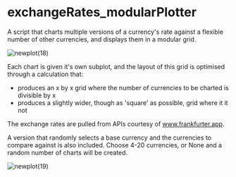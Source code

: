 # exchangeRates_modularPlotter
A script that charts multiple versions of a currency's rate against a flexible number of other currencies, and displays them in a modular grid.

![newplot(18)](https://user-images.githubusercontent.com/69304112/136550107-021272c8-5885-417a-8d94-fa34e651cd24.png)

Each chart is given it's own subplot, and the layout of this grid is optimised through a calculation that:

- produces an x by x grid where the number of currencies to be charted is divisible by x
- produces a slightly wider, though as 'square' as possible, grid where it it not 

The exchange rates are pulled from APIs courtesy of www.frankfurter.app.

A version that randomly selects a base currency and the currencies to compare against is also included. Choose 4-20 currencies, or None and a random number of charts will be created.

![newplot(19)](https://user-images.githubusercontent.com/69304112/136550202-14994ab6-25ca-49bb-ad05-5def6902cd73.png)
